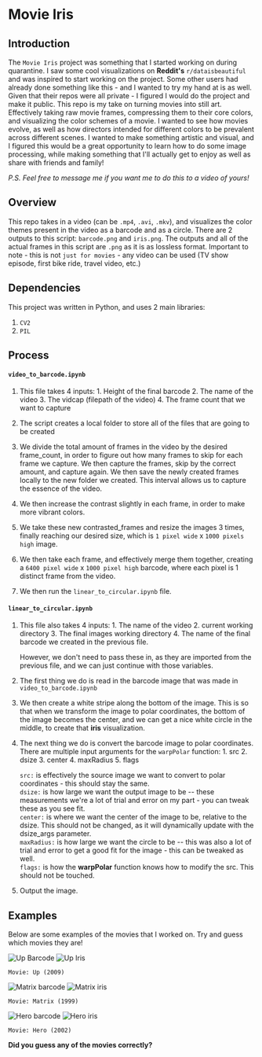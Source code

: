 # Movie Iris

## Introduction  
The `Movie Iris` project was something that I started working on during quarantine. I saw some cool visualizations on **Reddit's** `r/dataisbeautiful` and was inspired to start working on the project. Some other users had already done something like this - and I wanted to try my hand at is as well. Given that their repos were all private - I figured I would do the project and make it public. This repo is my take on turning movies into still art. Effectively taking raw movie frames, compressing them to their core colors, and visualizing the color schemes of a movie. I wanted to see how movies evolve, as well as how directors intended for different colors to be prevalent across different scenes. I wanted to make something artistic and visual, and I figured this would be a great opportunity to learn how to do some image processing, while making something that I'll actually get to enjoy as well as share with friends and family!

*P.S. Feel free to message me if you want me to do this to a video of yours!*

## Overview
This repo takes in a video (can be `.mp4`, `.avi`, `.mkv`), and visualizes the color themes present in the video as a barcode and as a circle. There are 2 outputs to this script: `barcode.png` and `iris.png`. The outputs and all of the actual frames in this script are `.png` as it is as lossless format. Important to note - this is not `just for movies` - any video can be used (TV show episode, first bike ride, travel video, etc.)

## Dependencies
This project was written in Python, and uses 2 main libraries:
1. `CV2`
2. `PIL`


## Process
#### `video_to_barcode.ipynb`

1. This file takes 4 inputs:
        1. Height of the final barcode
        2. The name of the video
        3. The vidcap (filepath of the video)
        4. The frame count that we want to capture

2. The script creates a local folder to store all of the files that are going to be created

3. We divide the total amount of frames in the video by the desired frame_count, in order to figure out how many frames to skip for each frame we capture. We then capture the frames, skip by the correct amount, and capture again. We then save the newly created frames locally to the new folder we created. This interval allows us to capture the essence of the video.

4. We then increase the contrast slightly in each frame, in order to make more vibrant colors.

5. We take these new contrasted_frames and resize the images 3 times, finally reaching our desired size, which is `1 pixel wide` x `1000 pixels high` image.

6. We then take each frame, and effectively merge them together, creating a `6400 pixel wide` x `1000 pixel high` barcode, where each pixel is 1 distinct frame from the video.

7. We then run the `linear_to_circular.ipynb` file.

#### `linear_to_circular.ipynb`

1. This file also takes 4 inputs:
        1. The name of the video
        2. current working directory
        3. The final images working directory
        4. The name of the final barcode we created in the previous file.

    However, we don't need to pass these in, as they are imported from the previous file, and we can just continue with those variables.

2. The first thing we do is read in the barcode image that was made in `video_to_barcode.ipynb`

3. We then create a white stripe along the bottom of the image. This is so that when we transform the image to polar coordinates, the bottom of the image becomes the center, and we can get a nice white circle in the middle, to create that **iris** visualization.

4. The next thing we do is convert the barcode image to polar coordinates. There are multiple input arguments for the `warpPolar` function:
        1. src
        2. dsize
        3. center
        4. maxRadius
        5. flags        

    `src:` is effectively the source image we want to convert to polar coordinates - this should stay the same.     
    `dsize:` is how large we want the output image to be -- these measurements we're a lot of trial and error on my part - you can tweak these as you see fit.    
    `center:` is where we want the center of the image to be, relative to the dsize. This should not be changed, as it will dynamically update with the dsize_args parameter.   
    `maxRadius:` is how large we want the circle to be -- this was also a lot of trial and error to get a good fit for the image - this can be tweaked as well.     
    `flags:` is how the **warpPolar** function knows how to modify the src. This should not be touched.

5. Output the image.



## Examples
Below are some examples of the movies that I worked on. Try and guess which movies they are!

![Up Barcode](https://github.com/LoSinCos/movie-iris/blob/master/Movies/up_barcode.png)
![Up Iris](https://github.com/LoSinCos/movie-iris/blob/master/Movies/up_iris.png)


`Movie: Up (2009)`


![Matrix barcode](https://github.com/LoSinCos/movie-iris/blob/master/Movies/matrix_barcode.png)
![Matrix iris](https://github.com/LoSinCos/movie-iris/blob/master/Movies/matrix_iris.png)


`Movie: Matrix (1999)`


![Hero barcode](https://github.com/LoSinCos/movie-iris/blob/master/Movies/hero_barcode.png)
![Hero iris](https://github.com/LoSinCos/movie-iris/blob/master/Movies/hero_iris.png)


`Movie: Hero (2002)`




**Did you guess any of the movies correctly?**
